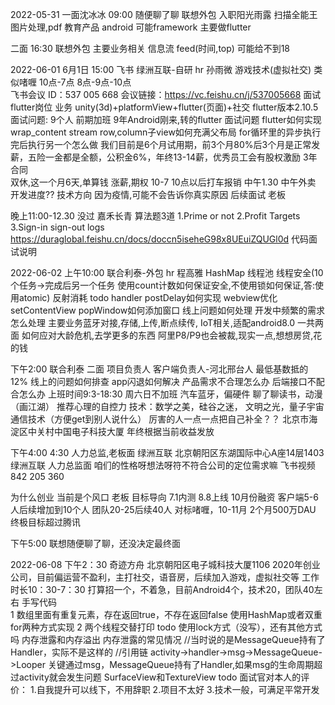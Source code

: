 

2022-05-31
一面沈冰冰 09:00  随便聊了聊  联想外包  入职阳光雨露
扫描全能王 图片处理,pdf    教育产品   android 可能framework
主要做flutter

二面 16:30 联想外包
主要业务相关  信息流 feed(时间,top)
可能给不到18

2022-06-01
6月1日  15:00  飞书   绿洲互联-自研 hr 孙雨微      游戏技术(虚拟社交)   类似啫喱  10点-7点  8点-9点-10点   
飞书会议 ID：537 005 668
会议链接：https://vc.feishu.cn/j/537005668 
面试flutter岗位
业务 unity(3d)+platformView+flutter(页面)+社交    flutter版本2.10.5
面试问题: 9个人  前期加班  9年Android刚来,转的flutter
面试问题 flutter如何实现wrap_content   stream    row,column子view如何充满父布局  for循环里的异步执行完后执行另一个怎么做
我们目前是6个月试用期，前3个月80%后3个月是正常发薪，五险一金都是全额，公积金6%，年终13-14薪，优秀员工会有股权激励  3年合同  
双休,这一个月6天,单算钱  涨薪,期权   10-7  10点以后打车报销
中午1.30 中午外卖  
开发进度??  技术方向  因为疫情,可能不会告诉你真实原因
后续面试 老板

晚上11:00-12.30    没过
嘉禾长青  算法题3道  1.Prime or not    2.Profit Targets   3.Sign-in sign-out logs
https://duraglobal.feishu.cn/docs/doccn5iseheG98x8UEuiZQUGl0d 代码面试说明

2022-06-02
上午10:00 联合利泰-外包  hr 程高雅
HashMap  线程池   线程安全(10个任务->完成后另一个任务  使用count计数如何保证安全,不使用锁如何保证,答:使用atomic)
反射消耗 todo    handler postDelay如何实现
webview优化   setContentView  popWindow如何添加窗口  线上问题如何处理   开发中频繁的需求怎么处理
主要业务蓝牙对接,存储,上传,断点续传, IoT相关,适配android8.0
一共两面    如何应对大龄危机,去学更多的东西  阿里P8/P9也会被裁,现实一点,想想房贷,花的钱

下午2:00
联合利泰 二面  项目负责人  客户端负责人-河北邢台人
最低基数抵的12%  线上的问题如何排查  app闪退如何解决   产品需求不合理怎么办    后端接口不配合怎么办
上班时间9:3-18:30 周六日不加班   汽车蓝牙，偏硬件
聊了聊读书，动漫（画江湖）  推荐心理的自控力   技术：数学之美，硅谷之迷， 文明之光，量子宇宙  通信技术（方便get到别人说什么）
厉害的人一点一点把自己补全？？
北京市海淀区中关村中国电子科技大厦
年终根据当前收益发放

下午4:00 4:30  人力总监,老板面  绿洲互联   北京朝阳区东湖国际中心A座14层1403
绿洲互联 人力总监面
咱们的性格呀想法呀符不符合公司的定位需求嘛
飞书视频 842 205 360

为什么创业  当前是个风口
老板  目标导向
7.1内测 8.8上线  10月份融资   客户端5-6人后续增加到10个人   团队20-25后续40人
对标啫喱，10-11月 2个月500万DAU 
终极目标超过腾讯


下午5:00
联想随便聊了聊，还没决定最终面


2022-06-08 下午2：30
奇迹方舟  北京朝阳区电子城科技大厦1106
2020年创业公司，目前偏运营不盈利，主打社交，语音房，后续加入游戏，虚拟社交等
工作时长10：30-7：30
打算招一个，不着急，目前Android4个，技术20，团队40左右
手写代码  
 1 数组里面有重复元素，存在返回true，不存在返回false  使用HashMap或者双重for两种方式实现
 2 两个线程交替打印   todo  使用lock方式（没写），还有其他方式吗
内存泄露和内存溢出
内存泄露的常见情况   //当时说的是MessageQueue持有了Handler，实际不是这样的
//引用链 activity->handler->msg->MessageQueue->Looper  关键通过msg，MessageQueue持有了Handler,如果msg的生命周期超过activity就会发生问题
SurfaceView和TextureView  todo
面试官对本人的评价：
1.自我提升可以线下，不用辞职
2.项目不太好
3.技术一般，可满足平常开发


